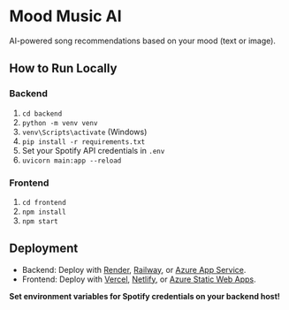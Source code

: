 # Mood Music AI

AI-powered song recommendations based on your mood (text or image).

## How to Run Locally

### Backend
1. `cd backend`
2. `python -m venv venv`
3. `venv\Scripts\activate` (Windows)
4. `pip install -r requirements.txt`
5. Set your Spotify API credentials in `.env`
6. `uvicorn main:app --reload`

### Frontend
1. `cd frontend`
2. `npm install`
3. `npm start`

## Deployment

- Backend: Deploy with [Render](https://render.com/), [Railway](https://railway.app/), or [Azure App Service](https://azure.microsoft.com/en-us/products/app-service/).
- Frontend: Deploy with [Vercel](https://vercel.com/), [Netlify](https://www.netlify.com/), or [Azure Static Web Apps](https://azure.microsoft.com/en-us/products/app-service/static/).

**Set environment variables for Spotify credentials on your backend host!**
